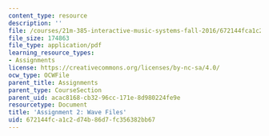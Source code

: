 ```yaml
---
content_type: resource
description: ''
file: /courses/21m-385-interactive-music-systems-fall-2016/672144fca1c2d74b86d7fc356382bb67_MIT21M_385F16_pset2.pdf
file_size: 174863
file_type: application/pdf
learning_resource_types:
- Assignments
license: https://creativecommons.org/licenses/by-nc-sa/4.0/
ocw_type: OCWFile
parent_title: Assignments
parent_type: CourseSection
parent_uid: acac8168-cb32-96cc-171e-8d980224fe9e
resourcetype: Document
title: 'Assignment 2: Wave Files'
uid: 672144fc-a1c2-d74b-86d7-fc356382bb67
---
```

